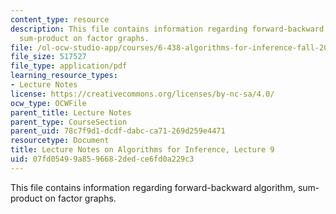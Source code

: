 ```yaml
---
content_type: resource
description: This file contains information regarding forward-backward algorithm,
  sum-product on factor graphs.
file: /ol-ocw-studio-app/courses/6-438-algorithms-for-inference-fall-2014/07fd05499a8596682dedce6fd0a229c3_MIT6_438F14_Lec9.pdf
file_size: 517527
file_type: application/pdf
learning_resource_types:
- Lecture Notes
license: https://creativecommons.org/licenses/by-nc-sa/4.0/
ocw_type: OCWFile
parent_title: Lecture Notes
parent_type: CourseSection
parent_uid: 78c7f9d1-dcdf-dabc-ca71-269d259e4471
resourcetype: Document
title: Lecture Notes on Algorithms for Inference, Lecture 9
uid: 07fd0549-9a85-9668-2ded-ce6fd0a229c3
---
```

This file contains information regarding forward-backward algorithm, sum-product on factor graphs.